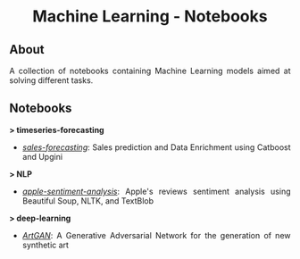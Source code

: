<h1 align="center">Machine Learning - Notebooks</h1>

<div align="justify">

## About

A collection of notebooks containing Machine Learning models aimed at solving different tasks.

## Notebooks

**> timeseries-forecasting**

- [_sales-forecasting_](https://www.kaggle.com/code/robertonacu/sales-forecasting): Sales prediction and Data Enrichment using Catboost and Upgini

**> NLP**

- [_apple-sentiment-analysis_](https://www.kaggle.com/code/robertonacu/apple-sentiment-analysis): Apple's reviews sentiment analysis using Beautiful Soup, NLTK, and TextBlob

**> deep-learning**

- [_ArtGAN_](https://www.kaggle.com/code/robertonacu/artgan): A Generative Adversarial Network for the generation of new synthetic art

</div>
